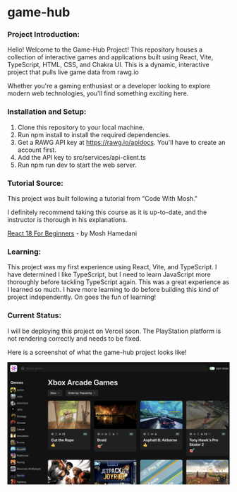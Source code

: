 # game-hub
### Project Introduction:
Hello! Welcome to the Game-Hub Project! This repository houses a collection of interactive games and applications built using React, Vite, TypeScript, HTML, CSS, and Chakra UI. This is a dynamic, interactive project that pulls live game data from rawg.io

Whether you're a gaming enthusiast or a developer looking to explore modern web technologies, you'll find something exciting here.

### Installation and Setup:
1. Clone this repository to your local machine.
2. Run npm install to install the required dependencies.
3. Get a RAWG API key at https://rawg.io/apidocs. You'll have to create an account first.
4. Add the API key to src/services/api-client.ts
5. Run npm run dev to start the web server.

### Tutorial Source:
This project was built following a tutorial from "Code With Mosh."

I definitely recommend taking this course as it is up-to-date, and the instructor is thorough in his explanations. 

[React 18 For Beginners](https://codewithmosh.com/p/ultimate-react-part1) - by Mosh Hamedani

### Learning:
This project was my first experience using React, Vite, and TypeScript. I have determined I like TypeScript, 
but I need to learn JavaScript more thoroughly before tackling TypeScript again. This was a great experience as I learned so much. 
I have more learning to do before building this kind of project independently. On goes the fun of learning!

### Current Status: 
I will be deploying this project on Vercel soon. The PlayStation platform is not rendering correctly and needs to be fixed. 

Here is a screenshot of what the game-hub project looks like!

![Screenshot of GameHub](src/assets/GameHub.png)



